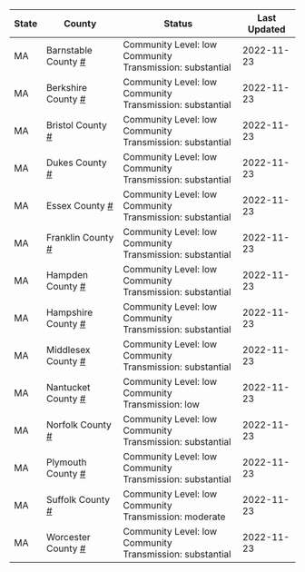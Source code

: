 State | County | Status | Last Updated
--- | --- | --- | --- 
MA | Barnstable County <a href="#barnstable_county">#</a> | <a name="barnstable_county"></a>Community Level: low<br/>Community Transmission: substantial | 2022-11-23
MA | Berkshire County <a href="#berkshire_county">#</a> | <a name="berkshire_county"></a>Community Level: low<br/>Community Transmission: substantial | 2022-11-23
MA | Bristol County <a href="#bristol_county">#</a> | <a name="bristol_county"></a>Community Level: low<br/>Community Transmission: substantial | 2022-11-23
MA | Dukes County <a href="#dukes_county">#</a> | <a name="dukes_county"></a>Community Level: low<br/>Community Transmission: substantial | 2022-11-23
MA | Essex County <a href="#essex_county">#</a> | <a name="essex_county"></a>Community Level: low<br/>Community Transmission: substantial | 2022-11-23
MA | Franklin County <a href="#franklin_county">#</a> | <a name="franklin_county"></a>Community Level: low<br/>Community Transmission: substantial | 2022-11-23
MA | Hampden County <a href="#hampden_county">#</a> | <a name="hampden_county"></a>Community Level: low<br/>Community Transmission: substantial | 2022-11-23
MA | Hampshire County <a href="#hampshire_county">#</a> | <a name="hampshire_county"></a>Community Level: low<br/>Community Transmission: substantial | 2022-11-23
MA | Middlesex County <a href="#middlesex_county">#</a> | <a name="middlesex_county"></a>Community Level: low<br/>Community Transmission: substantial | 2022-11-23
MA | Nantucket County <a href="#nantucket_county">#</a> | <a name="nantucket_county"></a>Community Level: low<br/>Community Transmission: low | 2022-11-23
MA | Norfolk County <a href="#norfolk_county">#</a> | <a name="norfolk_county"></a>Community Level: low<br/>Community Transmission: substantial | 2022-11-23
MA | Plymouth County <a href="#plymouth_county">#</a> | <a name="plymouth_county"></a>Community Level: low<br/>Community Transmission: substantial | 2022-11-23
MA | Suffolk County <a href="#suffolk_county">#</a> | <a name="suffolk_county"></a>Community Level: low<br/>Community Transmission: moderate | 2022-11-23
MA | Worcester County <a href="#worcester_county">#</a> | <a name="worcester_county"></a>Community Level: low<br/>Community Transmission: substantial | 2022-11-23
